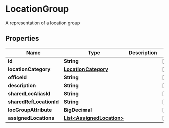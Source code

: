 

# LocationGroup

A representation of a location group

## Properties

| Name | Type | Description | Notes |
|------------ | ------------- | ------------- | -------------|
|**id** | **String** |  |  [optional] |
|**locationCategory** | [**LocationCategory**](LocationCategory.md) |  |  [optional] |
|**officeId** | **String** |  |  [optional] |
|**description** | **String** |  |  [optional] |
|**sharedLocAliasId** | **String** |  |  [optional] |
|**sharedRefLocationId** | **String** |  |  [optional] |
|**locGroupAttribute** | **BigDecimal** |  |  [optional] |
|**assignedLocations** | [**List&lt;AssignedLocation&gt;**](AssignedLocation.md) |  |  [optional] |



